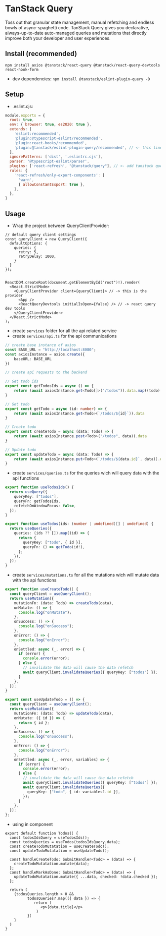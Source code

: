 # TanStack Query

Toss out that granular state management, manual refetching and endless bowls of async-spaghetti code. TanStack Query gives you declarative, always-up-to-date auto-managed queries and mutations that directly improve both your developer and user experiences.

## Install (recommended)

```npm install axios @tanstack/react-query @tanstack/react-query-devtools react-hook-form```
- dev dependencies:
```npm install @tanstack/eslint-plugin-query -D ```

## Setup

- .eslint.cjs:
```cjs
module.exports = {
  root: true,
  env: { browser: true, es2020: true },
  extends: [
    'eslint:recommended',
    'plugin:@typescript-eslint/recommended',
    'plugin:react-hooks/recommended',
    'plugin:@tanstack/eslint-plugin-query/recommended', // <- this line needed
  ],
  ignorePatterns: ['dist', '.eslintrc.cjs'],
  parser: '@typescript-eslint/parser',
  plugins: ['react-refresh', "@tanstack/query"], // <- add tanstack query to the plugins
  rules: {
    'react-refresh/only-export-components': [
      'warn',
      { allowConstantExport: true },
    ],
  },
}
```

## Usage
- Wrap the project between QueryClientProvider:
```tsx
// default query client settings
const queryClient = new QueryClient({
  defaultOptions: {
    queries: {
      retry: 5,
      retryDelay: 1000,
    }
  }
});


ReactDOM.createRoot(document.getElementById("root")!).render(
  <React.StrictMode>
    <QueryClientProvider client={queryClient}> // -> this is the provider
      <App />
      <ReactQueryDevtools initialIsOpen={false} /> // -> react query dev tools
    </QueryClientProvider>
  </React.StrictMode>
);
```
- create `services` folder for all the api related service
- create `services/api.ts` for the api communications
```ts
// create base instance of axios
const BASE_URL = "http://localhost:8080";
const axiosInstance = axios.create({
    baseURL: BASE_URL
})

// create api requests to the backend

// Get todo ids
export const getTodosIds = async () => {
    return (await axiosInstance.get<Todo[]>("/todos")).data.map((todo) => todo.id);
}

// Get todo
export const getTodo = async (id: number) => {
    return (await axiosInstance.get<Todo>(`/todos/${id}`)).data
}

// Create todo
export const createTodo = async (data: Todo) => {
    return (await axiosInstance.post<Todo>("/todos", data)).data
}

// Update tudo
export const updateTodo = async (data: Todo) => {
    return (await axiosInstance.put<Todo>(`/todos/${data.id}`, data)).data
}
```

- create `services/queries.ts` for the queries wich will query data with the api functions
```ts
export function useTodosIds() {
  return useQuery({
    queryKey: ["todos"],
    queryFn: getTodosIds,
    refetchOnWindowFocus: false,
  });
}

export function useTodos(ids: (number | undefined)[] | undefined) {
  return useQueries({
    queries: (ids ?? []).map((id) => {
      return {
        queryKey: ["todo", { id }],
        queryFn: () => getTodo(id!),
      };
    }),
  });
}
```

- create `services/mutations.ts` for all the mutations wich will mutate data with the api functions
```ts
export function useCreateTodo() {
  const queryClient = useQueryClient();
  return useMutation({
    mutationFn: (data: Todo) => createTodo(data),
    onMutate: () => {
      console.log("onMutate");
    },
    onSuccess: () => {
      console.log("onSuccess");
    },
    onError: () => {
      console.log("onError");
    },
    onSettled: async (_, error) => {
      if (error) {
        console.error(error);
      } else {
        // invalidate the data will cause the data refetch
        await queryClient.invalidateQueries({ queryKey: ["todos"] });
      }
    },
  });
}

export const useUpdateTodo = () => {
  const queryClient = useQueryClient();
  return useMutation({
    mutationFn: (data: Todo) => updateTodo(data),
    onMutate: ({ id }) => {
      return { id };
    },
    onSuccess: () => {
      console.log("onSuccess");
    },
    onError: () => {
      console.log("onError");
    },
    onSettled: async (_, error, variables) => {
      if (error) {
        console.error(error);
      } else {
        // invalidate the data will cause the data refetch
        await queryClient.invalidateQueries({ queryKey: ["todos"] });
        await queryClient.invalidateQueries({
          queryKey: ["todo", { id: variables?.id }],
        });
      }
    },
  });
};
```
- using in component
```tsx
export default function Todos() {
  const todosIdsQuery = useTodosIds();
  const todosQueries = useTodos(todosIdsQuery.data);
  const createTodoMutatation = useCreateTodo();
  const updateTodoMutatation = useUpdateTodo();

  const handleCreateTodo: SubmitHandler<Todo> = (data) => {
    createTodoMutatation.mutate(data);
  };
  const handleMarkAsDone: SubmitHandler<Todo> = (data) => {
    updateTodoMutatation.mutate({ ...data, checked: !data.checked });
  };

  return (
    {todosQueries.length > 0 &&
          todosQueries?.map(({ data }) => {
             return (
                <p>{data.title}</p>
              )     
          })
    }
  )
}
```




